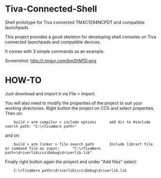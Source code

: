 Tiva-Connected-Shell
====================

Shell prototype for Tiva connected TM4C1294NCPDT and compatible launchpads

This project provides a good skeleton for developing shell consoles on Tiva connected launchpads and compatible devices. 

It comes with 3 simple commands as an example.

Screenshot: http://i.imgur.com/bmShM1D.png

HOW-TO
===========================================

Just download and import it via File > Import.

You will also need to modify the properties of the project to suit your working directories. Right button the project on CCS and select properties. Then on: 

		build > arm compiler > include options 		add dir to #include search path: "C:\<TivaWare path>"

and on:

		build > arm linker > file search path		Include librart file or command file as input: 		"C:\<TivaWare path>\driverlib\ccs\Debug\driverlib.lib"

Finally right button again the proyect and under "Add files" select:

		C:\<TivaWare path>\driverlib\ccs\Debug\driverlib.lib
